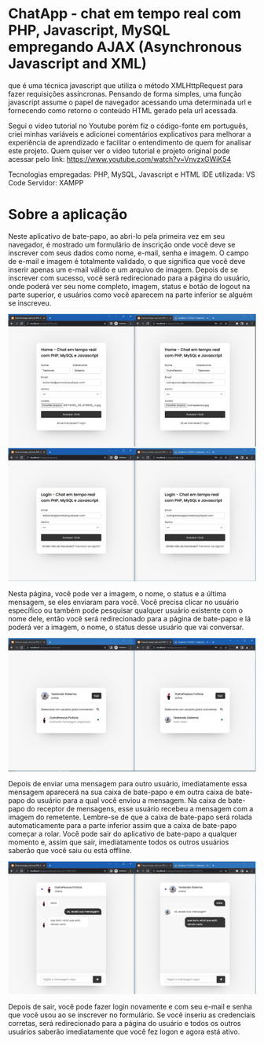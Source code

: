 # ChatApp - chat em tempo real com PHP, Javascript, MySQL empregando AJAX (Asynchronous Javascript and XML)
que é uma técnica javascript que utiliza o método XMLHttpRequest para fazer requisições assíncronas. Pensando de forma simples, uma função javascript assume o papel de navegador acessando uma determinada url e fornecendo como retorno o conteúdo HTML gerado pela url acessada.

Segui o video tutorial no Youtube porém fiz o código-fonte em português, criei minhas variáveis e adicionei comentários explicativos para melhorar a experiência de aprendizado e facilitar o entendimento de quem for analisar este projeto.
Quem quiser ver o video tutorial e projeto original pode acessar pelo link: <https://www.youtube.com/watch?v=VnvzxGWiK54>

Tecnologias empregadas: PHP, MySQL, Javascript e HTML
IDE utilizada: VS Code
Servidor: XAMPP



# Sobre a aplicação
Neste aplicativo de bate-papo, ao abri-lo pela primeira vez em seu navegador, é mostrado um formulário de inscrição onde você deve se inscrever com seus dados como nome, e-mail, senha e imagem. O campo de e-mail e imagem é totalmente validado, o que significa que você deve inserir apenas um e-mail válido e um arquivo de imagem. Depois de se inscrever com sucesso, você será redirecionado para a página do usuário, onde poderá ver seu nome completo, imagem, status e botão de logout na parte superior, e usuários como você aparecem na parte inferior se alguém se inscreveu.

<img src="/prints/1.jpg"/> <img src="/prints/2.jpg"/>

Nesta página, você pode ver a imagem, o nome, o status e a última mensagem, se eles enviaram para você. Você precisa clicar no usuário específico ou também pode pesquisar qualquer usuário existente com o nome dele, então você será redirecionado para a página de bate-papo e lá poderá ver a imagem, o nome, o status desse usuário que vai conversar.

<img src="/prints/3.jpg"/>

Depois de enviar uma mensagem para outro usuário, imediatamente essa mensagem aparecerá na sua caixa de bate-papo e em outra caixa de bate-papo do usuário para a qual você enviou a mensagem. Na caixa de bate-papo do receptor de mensagens, esse usuário recebeu a mensagem com a imagem do remetente. Lembre-se de que a caixa de bate-papo será rolada automaticamente para a parte inferior assim que a caixa de bate-papo começar a rolar. Você pode sair do aplicativo de bate-papo a qualquer momento e, assim que sair, imediatamente todos os outros usuários saberão que você saiu ou está offline.

<img src="/prints/4.jpg"/>

Depois de sair, você pode fazer login novamente e com seu e-mail e senha que você usou ao se inscrever no formulário. Se você inseriu as credenciais corretas, será redirecionado para a página do usuário e todos os outros usuários saberão imediatamente que você fez logon e agora está ativo.
